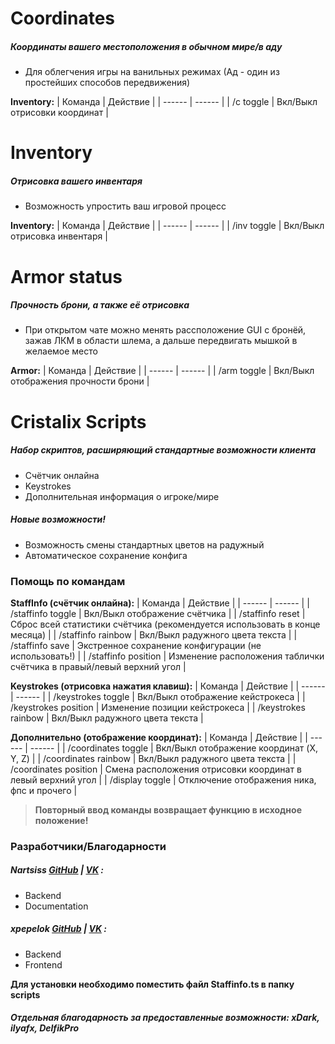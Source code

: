 # Coordinates

##### Координаты вашего местоположения в обычном мире/в аду

  - Для облегчения игры на ванильных режимах (Ад - один из простейших способов передвижения)

**Inventory:**
| Команда | Действие |
| ------ | ------ |
| /c toggle | Вкл/Выкл отрисовки координат |

# Inventory

##### Отрисовка вашего инвентаря

  - Возможность упростить ваш игровой процесс

**Inventory:**
| Команда | Действие |
| ------ | ------ |
| /inv toggle | Вкл/Выкл отрисовка инвентаря |

# Armor status

##### Прочность брони, а также её отрисовка

  - При открытом чате можно менять рассположение GUI с бронёй, зажав ЛКМ в области шлема, а дальше передвигать мышкой в желаемое место

**Armor:**
| Команда | Действие |
| ------ | ------ |
| /arm toggle | Вкл/Выкл отображения прочности брони |

# Cristalix Scripts

##### Набор скриптов, расширяющий стандартные возможности клиента

  - Счётчик онлайна
  - Keystrokes
  - Дополнительная информация о игроке/мире

##### Новые возможности!

  - Возможность смены стандартных цветов на радужный
  - Автоматическое сохранение конфига

### Помощь по командам

**StaffInfo (счётчик онлайна):**
| Команда | Действие |
| ------ | ------ |
| /staffinfo toggle | Вкл/Выкл отображение счётчика |
| /staffinfo reset | Сброс всей статистики счётчика (рекомендуется использовать в конце месяца) |
| /staffinfo rainbow | Вкл/Выкл радужного цвета текста |
| /staffinfo save | Экстренное сохранение конфигурации (не использовать!) |
| /staffinfo position | Изменение расположения таблички счётчика в правый/левый верхний угол |

**Keystrokes (отрисовка нажатия клавиш):**
| Команда | Действие |
| ------ | ------ |
| /keystrokes toggle | Вкл/Выкл отображение кейстрокеса |
| /keystrokes position | Изменение позиции кейстрокеса |
| /keystrokes rainbow | Вкл/Выкл радужного цвета текста |

**Дополнительно (отображение координат):**
| Команда | Действие |
| ------ | ------ |
| /coordinates toggle | Вкл/Выкл отображение координат (X, Y, Z) |
| /coordinates rainbow | Вкл/Выкл радужного цвета текста |
| /coordinates position | Смена расположения отрисовки координат в левый верхний угол |
| /display toggle | Отключение отображения ника, фпс и прочего |

> **Повторный ввод команды возвращает функцию в исходное положение!**

### Разработчики/Благодарности
##### **Nartsiss [GitHub](https://github.com/Nartsissov/) | [VK](https://vk.com/nartsisss/)  :**
- Backend
- Documentation
##### **xpepelok [GitHub](https://github.com/xpepelok/) | [VK](https://vk.com/xpepelok/)  :**
- Backend
- Frontend

**Для установки необходимо поместить файл Staffinfo.ts в папку scripts**
##### Отдельная благодарность за предоставленные возможности: **xDark, ilyafx, DelfikPro**

